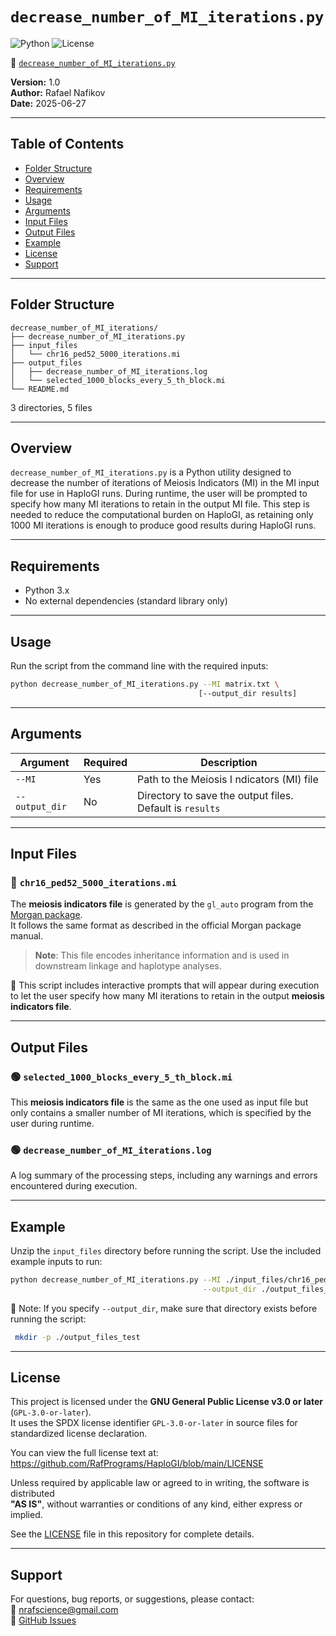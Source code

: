 # `decrease_number_of_MI_iterations.py`

![Python](https://img.shields.io/badge/python-3.x-blue.svg)
![License](https://img.shields.io/badge/license-GPL--3.0-blue)

🔗 [`decrease_number_of_MI_iterations.py`](./decrease_number_of_MI_iterations.py)

**Version:** 1.0  
**Author:** Rafael Nafikov  
**Date:** 2025-06-27

---

## Table of Contents
- [Folder Structure](#folder-structure)
- [Overview](#overview)
- [Requirements](#requirements)
- [Usage](#usage)
- [Arguments](#arguments)
- [Input Files](#input-files)
- [Output Files](#output-files)
- [Example](#example)
- [License](#license)
- [Support](#support)

---

## Folder Structure

```
decrease_number_of_MI_iterations/
├── decrease_number_of_MI_iterations.py
├── input_files
│   └── chr16_ped52_5000_iterations.mi
├── output_files
│   ├── decrease_number_of_MI_iterations.log
│   └── selected_1000_blocks_every_5_th_block.mi
└── README.md
```

3 directories, 5 files

---

## Overview

`decrease_number_of_MI_iterations.py` is a Python utility designed to decrease the number of iterations of Meiosis Indicators (MI) in the MI input file for use in HaploGI runs. During runtime, the user will be prompted to specify how many MI iterations to retain in the output MI file. This step is needed to reduce the computational burden on HaploGI, as retaining only 1000 MI iterations is enough to produce good results during HaploGI runs.

---

## Requirements

- Python 3.x  
- No external dependencies (standard library only)

---

## Usage

Run the script from the command line with the required inputs:

```bash
python decrease_number_of_MI_iterations.py --MI matrix.txt \
                                          [--output_dir results]
```
 
---

## Arguments

| Argument     | Required | Description                                          |
|--------------|----------|------------------------------------------------------|
| `--MI`       | Yes      | Path to the Meiosis I ndicators (MI) file                           |
| `--output_dir`| No      | Directory to save the output files. Default is `results` |

---

## Input Files

### 🔷 `chr16_ped52_5000_iterations.mi`

The **meiosis indicators file** is generated by the `gl_auto` program from the [Morgan package](https://faculty.washington.edu/eathomp/Genepi/pangaea.shtml).  
It follows the same format as described in the official Morgan package manual.

> **Note**: This file encodes inheritance information and is used in downstream linkage and haplotype analyses.

🔔  This script includes interactive prompts that will appear during execution to let the user specify how many MI iterations to retain in the output **meiosis indicators file**.

---

## Output Files

### 🟢 `selected_1000_blocks_every_5_th_block.mi`

This **meiosis indicators file** is the same as the one used as input file but only contains a smaller number of MI iterations, which is specified by the user during runtime.

### 🟢 `decrease_number_of_MI_iterations.log`

A log summary of the processing steps, including any warnings and errors encountered during execution.

---

## Example

Unzip the `input_files` directory before running the script. Use the included example inputs to run:

```bash
python decrease_number_of_MI_iterations.py --MI ./input_files/chr16_ped52_5000_iterations.mi \
                                           --output_dir ./output_files_test
```

📌 Note: If you specify `--output_dir`, make sure that directory exists before running the script:
```bash
 mkdir -p ./output_files_test
```

---

## License

This project is licensed under the **GNU General Public License v3.0 or later** (`GPL-3.0-or-later`).  
It uses the SPDX license identifier `GPL-3.0-or-later` in source files for standardized license declaration.

You can view the full license text at:  
https://github.com/RafPrograms/HaploGI/blob/main/LICENSE

Unless required by applicable law or agreed to in writing, the software is distributed  
**"AS IS"**, without warranties or conditions of any kind, either express or implied.

See the [LICENSE](..../LICENSE) file in this repository for complete details.

---

## Support

For questions, bug reports, or suggestions, please contact:  
📧 nrafscience@gmail.com  
🔗 [GitHub Issues](https://github.com/RafPrograms/HaploGI/issues)

